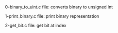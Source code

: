 0-binary_to_uint.c file: converts binary to unsigned int

1-print_binary.c file: print binary representation

2-get_bit.c file: get bit at index
